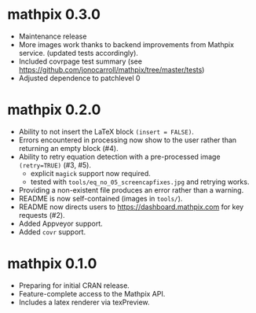 # mathpix 0.3.0

* Maintenance release
* More images work thanks to backend improvements from Mathpix service.
  (updated tests accordingly).
* Included covrpage test summary (see https://github.com/jonocarroll/mathpix/tree/master/tests)
* Adjusted dependence to patchlevel 0

# mathpix 0.2.0

* Ability to not insert the LaTeX block `(insert = FALSE)`.
* Errors encountered in processing now show to the user rather than returning an empty block (#4).
* Ability to retry equation detection with a pre-processed image `(retry=TRUE)` (#3, #5).
  - explicit `magick` support now required.
  - tested with `tools/eq_no_05_screencapfixes.jpg` and retrying works.
* Providing a non-existent file produces an error rather than a warning.
* README is now self-contained (images in `tools/`).
* README now directs users to https://dashboard.mathpix.com for key requests (#2).
* Added Appveyor support.
* Added `covr` support.

# mathpix 0.1.0

* Preparing for initial CRAN release. 
* Feature-complete access to the Mathpix API.
* Includes a latex renderer via texPreview.




